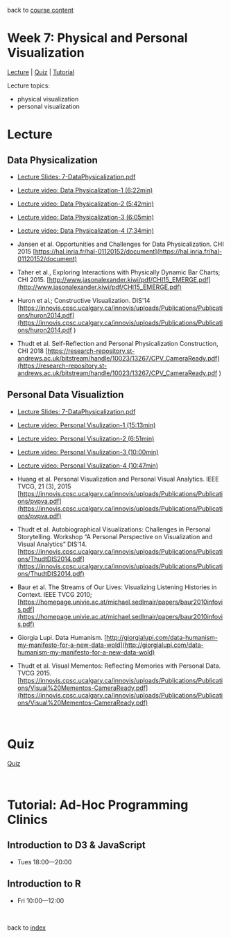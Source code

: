 back to [course content](index#course_organisation)

# Week 7: Physical and Personal Visualization 

[Lecture](#lecture) | [Quiz](#quiz) | [Tutorial](#tutorial-programming_clinic) 

Lecture topics: 

* physical visualization 
* personal visualization

# Lecture

## Data Physicalization 

* [Lecture Slides: 7-DataPhysicalization.pdf](files/7-DataPhysicalization.pdf)  
* [Lecture video: Data Physicalization-1 (6:22min)](https://drive.google.com/file/d/1weLnmgOcnHfK6WdqtmBJecVIhrq56VOp/view?usp=sharing)
* [Lecture video: Data Physicalization-2 (5:42min)](https://drive.google.com/file/d/1tqPvO4H65VTJGlOBNe-hYfG1twdjp97e/view?usp=sharing)
* [Lecture video: Data Physicalization-3 (6:05min)](https://drive.google.com/file/d/1niKhxo6RfQmVd_mjepe0Tc2rPsVsogxt/view?usp=sharing)
* [Lecture video: Data Physicalization-4 (7:34min)](https://drive.google.com/file/d/14ErUYPJbwONxATY2tqqoy_juhX9wh8qM/view?usp=sharing)

* Jansen et al. Opportunities and Challenges for Data Physicalization. CHI 2015
[https://hal.inria.fr/hal-01120152/document](https://hal.inria.fr/hal-01120152/document)
* Taher et al., Exploring Interactions with Physically Dynamic Bar Charts; CHI 2015. [http://www.jasonalexander.kiwi/pdf/CHI15_EMERGE.pdf](http://www.jasonalexander.kiwi/pdf/CHI15_EMERGE.pdf)
* Huron et al.; Constructive Visualization. DIS'14
[https://innovis.cpsc.ucalgary.ca/innovis/uploads/Publications/Publications/huron2014.pdf](https://innovis.cpsc.ucalgary.ca/innovis/uploads/Publications/Publications/huron2014.pdf
)
* Thudt et al. Self-Reflection and Personal Physicalization Construction, CHI 2018
[https://research-repository.st-andrews.ac.uk/bitstream/handle/10023/13267/CPV_CameraReady.pdf](https://research-repository.st-andrews.ac.uk/bitstream/handle/10023/13267/CPV_CameraReady.pdf
)

## Personal Data Visualiztion 
* [Lecture Slides: 7-DataPhysicalization.pdf](files/7-PersonalVisualization.pdf)  
* [Lecture video: Personal Visulization-1 (15:13min)](https://drive.google.com/file/d/1U3efOa-18fyLU4SZtZ7LOScigamts4Pe/view?usp=sharing)
* [Lecture video: Personal Visulization-2 (6:51min)](https://drive.google.com/file/d/1RZN2qtGxz2K26QpahAgvZolUSQhN2NMC/view?usp=sharing)
* [Lecture video: Personal Visulization-3 (10:00min)](https://drive.google.com/file/d/18CuIp4oHbNBMG1-8qTKVpGGfQm3_t2yM/view?usp=sharing)
* [Lecture video: Personal Visulization-4 (10:47min)](https://drive.google.com/file/d/1H4nYKWuqH2K4gr_MBvqQor4uPI8_d1AJ/view?usp=sharing)


* Huang et al. Personal Visualization and Personal Visual Analytics. IEEE TVCG, 21 (3), 2015
[https://innovis.cpsc.ucalgary.ca/innovis/uploads/Publications/Publications/pvpva.pdf](https://innovis.cpsc.ucalgary.ca/innovis/uploads/Publications/Publications/pvpva.pdf)
* Thudt et al. Autobiographical Visualizations: Challenges in Personal Storytelling. Workshop “A Personal Perspective on Visualization and Visual Analytics” DIS’14.
[https://innovis.cpsc.ucalgary.ca/innovis/uploads/Publications/Publications/ThudtDIS2014.pdf](https://innovis.cpsc.ucalgary.ca/innovis/uploads/Publications/Publications/ThudtDIS2014.pdf)
* Baur et al. The Streams of Our Lives: Visualizing Listening Histories in Context. IEEE TVCG 2010; [https://homepage.univie.ac.at/michael.sedlmair/papers/baur2010infovis.pdf](https://homepage.univie.ac.at/michael.sedlmair/papers/baur2010infovis.pdf)
* Giorgia Lupi. Data Humanism.
[http://giorgialupi.com/data-humanism-my-manifesto-for-a-new-data-wold](http://giorgialupi.com/data-humanism-my-manifesto-for-a-new-data-wold)
* Thudt et al. Visual Mementos: Reflecting Memories with Personal Data. TVCG 2015. [https://innovis.cpsc.ucalgary.ca/innovis/uploads/Publications/Publications/Visual%20Mementos-CameraReady.pdf](https://innovis.cpsc.ucalgary.ca/innovis/uploads/Publications/Publications/Visual%20Mementos-CameraReady.pdf)
<p>&nbsp;</p>


# Quiz

[Quiz](https://teams.microsoft.com/l/message/19:d5a574f5c4fa4dd2b9e23133e83f2f71@thread.tacv2/1623762028882?tenantId=2e9f06b0-1669-4589-8789-10a06934dc61&groupId=c87825d8-9cb0-4d8c-b224-5033510ac450&parentMessageId=1623762028882&teamName=DataVis4Professionals&channelName=Discussion%20-%20Assignments%20and%20Quizzes&createdTime=1623762028882)

<p>&nbsp;</p>


<a name = "tutorial-programming_clinic"></a>
# Tutorial: Ad-Hoc Programming Clinics

## Introduction to D3 &amp; JavaScript 
* Tues 18:00&mdash;20:00

## Introduction to R 
* Fri 10:00&mdash;12:00

<p>&nbsp;</p>

 back to [index](index#course_organisation)

